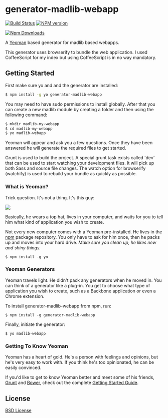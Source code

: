 # generator-madlib-webapp
[![Build Status](https://travis-ci.org/Qwerios/generator-madlib-webapp.svg?branch=master)](https://travis-ci.org/Qwerios/generator-madlib-webapp)  [![NPM version](https://badge.fury.io/js/generator-madlib-webapp.png)](http://badge.fury.io/js/generator-madlib-webapp)

[![Npm Downloads](https://nodei.co/npm/generator-madlib-webapp.png?downloads=true&stars=true)](https://nodei.co/npm/generator-madlib-webapp.png?downloads=true&stars=true)

A [Yeoman](http://yeoman.io) based generator for madlib based webapps.

This generator uses browserify to bundle the web application. I used CoffeeScript for my index but using CoffeeScript is in no way mandatory.

## Getting Started
First make sure yo and and the generator are installed:
```bash
$ npm install -g yo generator-madlib-webapp
```

You may need to have sudo permissions to install globally.
After that you can create a new madlib module by creating a folder and then using the following command:
```bash
$ mkdir madlib-my-webapp
$ cd madlib-my-webapp
$ yo madlib-webapp
```

Yeoman will appear and ask you a few questions. Once they have been answered he will generate the required files to get started.

Grunt is used to build the project. A special grunt task exists called 'dev' that can be used to start watching your development files.
It will pick up both Sass and source file changes. The watch option for browserify (watchify) is used to rebuild your bundle as quickly as possible.

### What is Yeoman?

Trick question. It's not a thing. It's this guy:

![](http://i.imgur.com/JHaAlBJ.png)

Basically, he wears a top hat, lives in your computer, and waits for you to tell him what kind of application you wish to create.

Not every new computer comes with a Yeoman pre-installed. He lives in the [npm](https://npmjs.org) package repository. You only have to ask for him once, then he packs up and moves into your hard drive. *Make sure you clean up, he likes new and shiny things.*

```
$ npm install -g yo
```

### Yeoman Generators

Yeoman travels light. He didn't pack any generators when he moved in. You can think of a generator like a plug-in. You get to choose what type of application you wish to create, such as a Backbone application or even a Chrome extension.

To install generator-madlib-webapp from npm, run:

```
$ npm install -g generator-madlib-webapp
```

Finally, initiate the generator:

```
$ yo madlib-webapp
```

### Getting To Know Yeoman

Yeoman has a heart of gold. He's a person with feelings and opinions, but he's very easy to work with. If you think he's too opinionated, he can be easily convinced.

If you'd like to get to know Yeoman better and meet some of his friends, [Grunt](http://gruntjs.com) and [Bower](http://bower.io), check out the complete [Getting Started Guide](https://github.com/yeoman/yeoman/wiki/Getting-Started).


## License

[BSD License](http://en.wikipedia.org/wiki/BSD_License)
